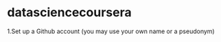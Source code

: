 datasciencecoursera
===================

1.Set up a Github account (you may use your own name or a pseudonym)
